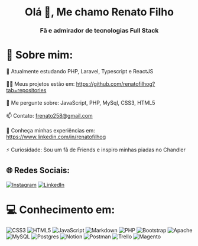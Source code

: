 <h1 align="center">Olá 👋, Me chamo Renato Filho</h1>
<h3 align="center">Fã e admirador de tecnologias Full Stack</h3>

# 💫 Sobre mim:
🌱 Atualmente estudando PHP, Laravel, Typescript e ReactJS <br><br>👨‍💻 Meus projetos estão em: https://github.com/renatofilhog?tab=repositories<br><br>💬 Me pergunte sobre: JavaScript, PHP, MySql, CSS3, HTML5<br><br>📫 Contato: frenato258@gmail.com<br><br>📄 Conheça minhas experiências em: https://www.linkedin.com/in/renatofilhog<br><br>⚡ Curiosidade: Sou um fã de Friends e inspiro minhas piadas no Chandler


## 🌐 Redes Sociais:
[![Instagram](https://img.shields.io/badge/Instagram-%23E4405F.svg?logo=Instagram&logoColor=white)](https://instagram.com/renatofilhof) [![LinkedIn](https://img.shields.io/badge/LinkedIn-%230077B5.svg?logo=linkedin&logoColor=white)](https://linkedin.com/in/renatofilhog) 

# 💻 Conhecimento em:
![CSS3](https://img.shields.io/badge/css3-%231572B6.svg?style=for-the-badge&logo=css3&logoColor=white) ![HTML5](https://img.shields.io/badge/html5-%23E34F26.svg?style=for-the-badge&logo=html5&logoColor=white) ![JavaScript](https://img.shields.io/badge/javascript-%23323330.svg?style=for-the-badge&logo=javascript&logoColor=%23F7DF1E) ![Markdown](https://img.shields.io/badge/markdown-%23000000.svg?style=for-the-badge&logo=markdown&logoColor=white) ![PHP](https://img.shields.io/badge/php-%23777BB4.svg?style=for-the-badge&logo=php&logoColor=white) ![Bootstrap](https://img.shields.io/badge/bootstrap-%23563D7C.svg?style=for-the-badge&logo=bootstrap&logoColor=white) ![Apache](https://img.shields.io/badge/apache-%23D42029.svg?style=for-the-badge&logo=apache&logoColor=white) ![MySQL](https://img.shields.io/badge/mysql-%2300f.svg?style=for-the-badge&logo=mysql&logoColor=white) ![Postgres](https://img.shields.io/badge/postgres-%23316192.svg?style=for-the-badge&logo=postgresql&logoColor=white) ![Notion](https://img.shields.io/badge/Notion-%23000000.svg?style=for-the-badge&logo=notion&logoColor=white) ![Postman](https://img.shields.io/badge/Postman-FF6C37?style=for-the-badge&logo=postman&logoColor=white) ![Trello](https://img.shields.io/badge/Trello-%23026AA7.svg?style=for-the-badge&logo=Trello&logoColor=white)
![Magento](https://cdn.jsdelivr.net/gh/devicons/devicon/icons/magento/magento-original.svg)

